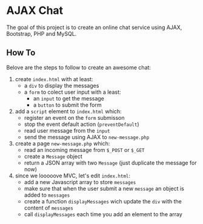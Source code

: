 # AJAX Chat

The goal of this project is to create an online chat service using
AJAX, Bootstrap, PHP and MySQL.

## How To

Belove are the steps to follow to create an awesome chat:

1. create `index.html` with at least:
    - a `div` to display the messages
    - a `form` to colect user input with a least:
        - an `input` to get the message
        - a `button` to submit the form
2. add a `script` element to `index.html` which:
    - register an event on the `form` submisson
    - stop the event default action (`preventDefault`)
    - read user message from the `input`
    - send the message using AJAX to `new-message.php`
3. create a page `new-message.php` which:
    - read an incoming message from `$_POST` or `$_GET`
    - create a `Message` object
    - return a JSON array with two `Message` (just duplicate the message for now)
4. since we looooove MVC, let's edit `index.html`:
    - add a new Javascript array to store `messages`
    - make sure that when the user submit a new `message` an object is added to `messages`
    - create a function `displayMessages` wich update the `div` with the content of `messages`
    - call `displayMessages` each time you add an element to the array

